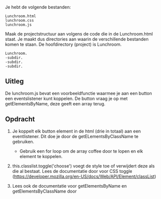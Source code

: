  Je hebt de volgende bestanden:
 
 ```
 Lunchroom.html
 lunchroom.css
 lunchroom.js
```
Maak de projectstructuur aan volgens de code die in de Lunchroom.html staat. Je maakt dus directories aan waarin de verschillende bestanden komen te staan. De hoofdirectory (project) is Lunchroom.
```
Lunchroom. 
-subdir.   
-subdir.  
-subdir. 
```

## Uitleg
De lunchroom.js bevat een voorbeeldfunctie waarmee je aan een button een eventslistener kunt koppelen. De button vraag je op met getElementsByName, deze geeft een array terug.

## Opdracht
1. Je koppelt elk button element in de html (drie in totaal) aan een eventlistener.
   Dit doe je door de getELementsByClassName te gebruiken.
   
   - Gebruik een for loop om de array coffee door te lopen en elk element te koppelen.
 
 2. this.classlist.toggle('choose') voegt de style toe of verwijdert deze als die al bestaat.
    Lees de documentatie door voor CSS toggle (https://developer.mozilla.org/en-US/docs/Web/API/Element/classList)
    
3.  Lees ook de documentatie voor getElementsByName en getElementsByClassName door


    

   
 
 
